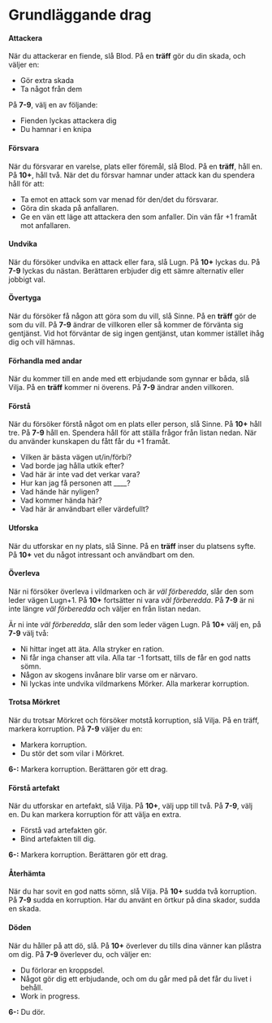 # Grundläggande drag

#### Attackera
När du attackerar en fiende, slå Blod. På en **träff** gör du din skada, och väljer en:

* Gör extra skada
* Ta något från dem

På **7-9**, välj en av följande:

* Fienden lyckas attackera dig
* Du hamnar i en knipa

#### Försvara
När du försvarar en varelse, plats eller föremål, slå Blod. På en **träff**, håll en. På **10+**, håll två. När det du försvar hamnar under attack kan du spendera håll för att:

* Ta emot en attack som var menad för den/det du försvarar.
* Göra din skada på anfallaren.
* Ge en vän ett läge att attackera den som anfaller. Din vän får +1 framåt mot anfallaren.


#### Undvika
När du försöker undvika en attack eller fara, slå Lugn. På **10+** lyckas du. På **7-9** lyckas du nästan. Berättaren erbjuder dig ett sämre alternativ eller jobbigt val.

#### Övertyga
När du försöker få någon att göra som du vill, slå Sinne. På en **träff** gör de som du vill. På **7-9** ändrar de villkoren eller så kommer de förvänta sig gentjänst. Vid hot förväntar de sig ingen gentjänst, utan kommer istället ihåg dig och vill hämnas.

#### Förhandla med andar
När du kommer till en ande med ett erbjudande som gynnar er båda, slå Vilja. På en **träff** kommer ni överens. På **7-9** ändrar anden villkoren.

#### Förstå
När du försöker förstå något om en plats eller person, slå Sinne.
På **10+** håll tre. På **7-9** håll en. Spendera håll för att ställa frågor från listan nedan. När du använder kunskapen du fått får du +1 framåt.

* Vilken är bästa vägen ut/in/förbi?
* Vad borde jag hålla utkik efter?
* Vad här är inte vad det verkar vara?
* Hur kan jag få personen att ____?
* Vad hände här nyligen?
* Vad kommer hända här?
* Vad här är användbart eller värdefullt?

#### Utforska
När du utforskar en ny plats, slå Sinne. På en **träff** inser du platsens syfte. På **10+** vet du något intressant och användbart om den.

#### Överleva
När ni försöker överleva i vildmarken och är *väl förberedda*, slår den som leder vägen Lugn+1. På **10+** fortsätter ni vara *väl förberedda*. På **7-9** är ni inte längre *väl förberedda* och väljer en från listan nedan.

Är ni inte *väl förberedda*, slår den som leder vägen Lugn. På **10+** välj en, på **7-9** välj två:

* Ni hittar inget att äta. Alla stryker en ration.
* Ni får inga chanser att vila. Alla tar -1 fortsatt, tills de får en god natts sömn.
* Någon av skogens invånare blir varse om er närvaro.
* Ni lyckas inte undvika vildmarkens Mörker. Alla markerar korruption.

#### Trotsa Mörkret
När du trotsar Mörkret och försöker motstå korruption, slå Vilja. På en träff, markera korruption. På **7-9** väljer du en:

* Markera korruption.
* Du stör det som vilar i Mörkret.

**6-:** Markera korruption. Berättaren gör ett drag.

#### Förstå artefakt
När du utforskar en artefakt, slå Vilja. På **10+**, välj upp till två. På **7-9**, välj en. Du kan markera korruption för att välja en extra.
* Förstå vad artefakten gör.
* Bind artefakten till dig.

**6-:** Markera korruption. Berättaren gör ett drag.

#### Återhämta
När du har sovit en god natts sömn, slå Vilja. På **10+** sudda två korruption. På **7-9** sudda en korruption.
Har du använt en örtkur på dina skador, sudda en skada.

#### Döden
När du håller på att dö, slå. På **10+** överlever du tills dina vänner kan plåstra om dig. På **7-9** överlever du, och väljer en:

* Du förlorar en kroppsdel.
* Något gör dig ett erbjudande, och om du går med på det får du livet i behåll.
* Work in progress.

**6-:** Du dör.
